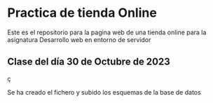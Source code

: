 <h1>Practica de tienda Online</h1>
<p>Este es el repositorio para la pagina web de una tienda online para la asignatura Desarrollo web en entorno de servidor</p>
<h2>Clase del día 30 de Octubre de 2023</h2>ç
<p>Se ha creado el fichero y subido los esquemas de la base de datos</p>